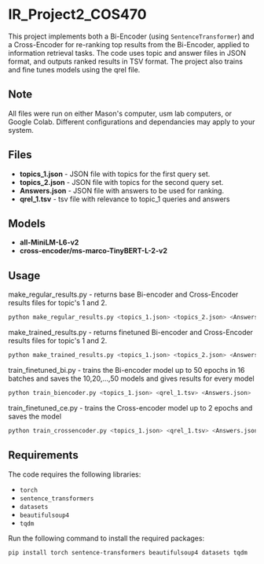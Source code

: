 

# IR_Project2_COS470

This project implements both a Bi-Encoder (using `SentenceTransformer`) and a Cross-Encoder for re-ranking top results from the Bi-Encoder, applied to information retrieval tasks. The code uses topic and answer files in JSON format, and outputs ranked results in TSV format. The project also trains and fine tunes models using the qrel file.

## Note 
All files were run on either Mason's computer, usm lab computers, or Google Colab. Different configurations and dependancies may apply to your system. 

## Files

- **topics_1.json** - JSON file with topics for the first query set.
- **topics_2.json** - JSON file with topics for the second query set.
- **Answers.json** - JSON file with answers to be used for ranking.
- **qrel_1.tsv** - tsv file with relevance to topic_1 queries and answers

## Models
- **all-MiniLM-L6-v2** 
- **cross-encoder/ms-marco-TinyBERT-L-2-v2** 

## Usage 
make_regular_results.py - returns base Bi-encoder and Cross-Encoder results files for 
topic's 1 and 2.
``` bash
python make_regular_results.py <topics_1.json> <topics_2.json> <Answers.json>
```
make_trained_results.py - returns finetuned Bi-encoder and Cross-Encoder results files for 
topic's 1 and 2.
``` bash
python make_trained_results.py <topics_1.json> <topics_2.json> <Answers.json>
```
train_finetuned_bi.py - trains the Bi-encoder model up to 50 epochs in 16 batches and saves the 10,20,...,50 models and gives results for every model
``` bash
python train_biencoder.py <topics_1.json> <qrel_1.tsv> <Answers.json>
```
train_finetuned_ce.py - trains the Cross-encoder model up to 2 epochs and saves the model
``` bash
python train_crossencoder.py <topics_1.json> <qrel_1.tsv> <Answers.json>
```

## Requirements

The code requires the following libraries:
- `torch`
- `sentence_transformers`
- `datasets`
- `beautifulsoup4`
- `tqdm`

Run the following command to install the required packages:
```bash
pip install torch sentence-transformers beautifulsoup4 datasets tqdm
```




